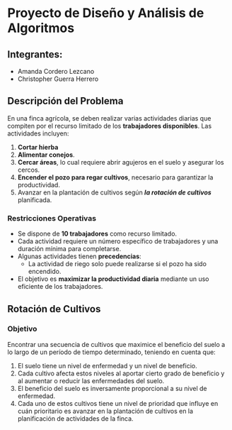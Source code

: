 # Proyecto de Diseño y Análisis de Algoritmos

## Integrantes:

- Amanda Cordero Lezcano
- Christopher Guerra Herrero

## Descripción del Problema

En una finca agrícola, se deben realizar varias actividades diarias que compiten por el recurso limitado de los **trabajadores disponibles**. Las actividades incluyen:

1. **Cortar hierba**
2. **Alimentar conejos**.
3. **Cercar áreas**, lo cual requiere abrir agujeros en el suelo y asegurar los cercos.
4. **Encender el pozo para regar cultivos**, necesario para garantizar la productividad.
5. Avanzar en la plantación de cultivos según ***la rotación de cultivos*** planificada.

### Restricciones Operativas

- Se dispone de **10 trabajadores** como recurso limitado.
- Cada actividad requiere un número específico de trabajadores y una duración mínima para completarse.
- Algunas actividades tienen **precedencias**:
  - La actividad de riego solo puede realizarse si el pozo ha sido encendido.
- El objetivo es **maximizar la productividad diaria** mediante un uso eficiente de los trabajadores.

## **Rotación de Cultivos**

### **Objetivo**

Encontrar una secuencia de cultivos que maximice el beneficio del suelo a lo largo de un período de tiempo determinado, teniendo en cuenta que:

1. El suelo tiene un nivel de enfermedad y un nivel de beneficio.
2. Cada cultivo afecta estos niveles al aportar cierto grado de beneficio y al aumentar o reducir las enfermedades del suelo.
3. El beneficio del suelo es inversamente proporcional a su nivel de enfermedad.
4. Cada uno de estos cultivos tiene un nivel de prioridad que influye en cuán prioritario es avanzar en la plantación de cultivos en la planificación de actividades de la finca.
